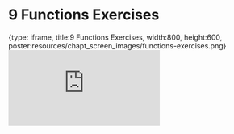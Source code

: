 # 9 Functions Exercises
 
{type: iframe, title:9 Functions Exercises, width:800, height:600, poster:resources/chapt_screen_images/functions-exercises.png}
![](https://hutchdatascience.org/Intermediate_R/no_toc/functions-exercises.html)
 

 
